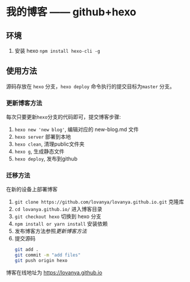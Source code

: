 
# 我的博客 —— github+hexo

## 环境
1. 安装 hexo 
   `npm install hexo-cli -g`

## 使用方法

源码存放在 `hexo` 分支，`hexo deploy` 命令执行的提交目标为`master` 分支。

### 更新博客方法

每次只要更新`hexo`分支的代码即可，提交博客步骤:

1. `hexo new 'new blog'`, 编辑对应的 new-blog.md 文件  
2. `hexo server`  部署到本地
3. `hexo clean`, 清理public文件夹  
4. `hexo g`, 生成静态文件  
5. `hexo deploy`, 发布到github

### 迁移方法

在新的设备上部署博客

1. `git clone https://github.com/lovanya/lovanya.github.io.git` 克隆库
2. `cd lovanya.github.io/` 进入博客目录
3. `git checkout hexo` 切换到 hexo 分支
4. `npm install or yarn install` 安装依赖
5. 发布博客方法参照*更新博客方法*  
6. 提交源码
    ``` bash
    git add .
    git commit -m "add files"
    git push origin hexo
    ```

博客在线地址为 https://lovanya.github.io
